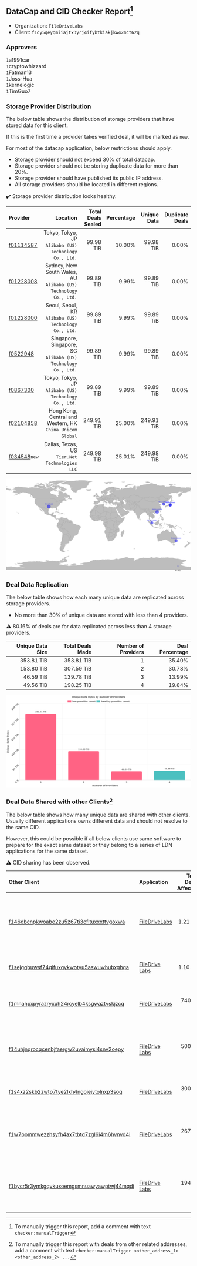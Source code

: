 ## DataCap and CID Checker Report[^1]
 - Organization: `FileDriveLabs`
 - Client: `f1dy5qeyqmiiajtx3yrj4ifybtkiakjkw42mct62q`
### Approvers
`1`a1991car<br/>`1`cryptowhizzard<br/>`1`Fatman13<br/>`1`Joss-Hua<br/>`1`kernelogic<br/>`1`TimGuo7

### Storage Provider Distribution
The below table shows the distribution of storage providers that have stored data for this client.

If this is the first time a provider takes verified deal, it will be marked as `new`.

For most of the datacap application, below restrictions should apply.
 - Storage provider should not exceed 30% of total datacap.
 - Storage provider should not be storing duplicate data for more than 20%.
 - Storage provider should have published its public IP address.
 - All storage providers should be located in different regions.

✔️ Storage provider distribution looks healthy.

| Provider                                                |                                                            Location | Total Deals Sealed | Percentage | Unique Data | Duplicate Deals |
| :------------------------------------------------------ | ------------------------------------------------------------------: | -----------------: | ---------: | ----------: | --------------: |
| [f01114587](https://filfox.info/en/address/f01114587)   |            Tokyo, Tokyo, JP<br/>`Alibaba (US) Technology Co., Ltd.` |          99.98 TiB |     10.00% |   99.98 TiB |           0.00% |
| [f01228008](https://filfox.info/en/address/f01228008)   | Sydney, New South Wales, AU<br/>`Alibaba (US) Technology Co., Ltd.` |          99.89 TiB |      9.99% |   99.89 TiB |           0.00% |
| [f01228000](https://filfox.info/en/address/f01228000)   |            Seoul, Seoul, KR<br/>`Alibaba (US) Technology Co., Ltd.` |          99.89 TiB |      9.99% |   99.89 TiB |           0.00% |
| [f0522948](https://filfox.info/en/address/f0522948)     |    Singapore, Singapore, SG<br/>`Alibaba (US) Technology Co., Ltd.` |          99.89 TiB |      9.99% |   99.89 TiB |           0.00% |
| [f0867300](https://filfox.info/en/address/f0867300)     |            Tokyo, Tokyo, JP<br/>`Alibaba (US) Technology Co., Ltd.` |          99.89 TiB |      9.99% |   99.89 TiB |           0.00% |
| [f02104858](https://filfox.info/en/address/f02104858)   |        Hong Kong, Central and Western, HK<br/>`China Unicom Global` |         249.91 TiB |     25.00% |  249.91 TiB |           0.00% |
| [f034548](https://filfox.info/en/address/f034548)`new`  |                   Dallas, Texas, US<br/>`Tier.Net Technologies LLC` |         249.98 TiB |     25.01% |  249.98 TiB |           0.00% |

<img src="https://raw.githubusercontent.com/data-preservation-programs/filplus-checker-assets/main/filecoin-project/filecoin-plus-large-datasets/issues/1624/1690178477801.png"/>

### Deal Data Replication
The below table shows how each many unique data are replicated across storage providers.

- No more than 30% of unique data are stored with less than 4 providers.

⚠️ 80.16% of deals are for data replicated across less than 4 storage providers.

| Unique Data Size | Total Deals Made | Number of Providers | Deal Percentage |
| ---------------: | ---------------: | ------------------: | --------------: |
|       353.81 TiB |       353.81 TiB |                   1 |          35.40% |
|       153.80 TiB |       307.59 TiB |                   2 |          30.78% |
|        46.59 TiB |       139.78 TiB |                   3 |          13.99% |
|        49.56 TiB |       198.25 TiB |                   4 |          19.84% |

<img src="https://raw.githubusercontent.com/data-preservation-programs/filplus-checker-assets/main/filecoin-project/filecoin-plus-large-datasets/issues/1624/1690178478831.png"/>

### Deal Data Shared with other Clients[^3]
The below table shows how many unique data are shared with other clients.
Usually different applications owns different data and should not resolve to the same CID.

However, this could be possible if all below clients use same software to prepare for the exact same dataset or they belong to a series of LDN applications for the same dataset.

⚠️ CID sharing has been observed.

| Other Client                                                                                                          | Application                                                                                    | Total Deals Affected | Unique CIDs | Approvers                                                                                                                                                   |
| :-------------------------------------------------------------------------------------------------------------------- | :--------------------------------------------------------------------------------------------- | -------------------: | ----------: | :---------------------------------------------------------------------------------------------------------------------------------------------------------- |
| [f146dbcnpkwoabe2zu5z67ti3cfltuxxxttvgoxwa](https://filfox.info/en/address/f146dbcnpkwoabe2zu5z67ti3cfltuxxxttvgoxwa) | [FileDriveLabs](https://github.com/filecoin-project/filecoin-plus-large-datasets/issues/1627)  |             1.21 PiB |       9,761 | `1`a1991car<br/>`1`cryptowhizzard<br/>`1`ipollo00<br/>`1`Joss-Hua<br/>`2`kernelogic<br/>`1`luobin544<br/>`1`newwebgroup<br/>`1`SuperChaiChai<br/>`1`TimGuo7 |
| [f1sejgqbuwsf74qifuxqykwotyu5aswuwhubxghqa](https://filfox.info/en/address/f1sejgqbuwsf74qifuxqykwotyu5aswuwhubxghqa) | [FileDrive Labs](https://github.com/filecoin-project/filecoin-plus-large-datasets/issues/1268) |             1.10 PiB |       8,012 | `5`cryptowhizzard<br/>`2`Joss-Hua<br/>`3`kernelogic<br/>`2`newwebgroup<br/>`1`stcouldlisa                                                                   |
| [f1mnahpxpyrazryxuh24rcyelb4ksgwaztvskjzcq](https://filfox.info/en/address/f1mnahpxpyrazryxuh24rcyelb4ksgwaztvskjzcq) | [FileDriveLabs](https://github.com/filecoin-project/filecoin-plus-large-datasets/issues/1623)  |           740.17 TiB |      11,202 | `1`cryptowhizzard<br/>`1`Destore2023<br/>`2`Fatman13<br/>`1`Joss-Hua<br/>`1`kernelogic<br/>`1`newwebgroup                                                   |
| [f14uhjnqrocqcenbjfaergw2uvaimysi4snv2oepy](https://filfox.info/en/address/f14uhjnqrocqcenbjfaergw2uvaimysi4snv2oepy) | [FileDrive Labs](https://github.com/filecoin-project/filecoin-plus-large-datasets/issues/1267) |           500.38 TiB |       5,151 | `1`1ane-1<br/>`3`cryptowhizzard<br/>`1`Joss-Hua<br/>`3`kernelogic<br/>`1`NDLABS-Leo<br/>`1`newwebgroup<br/>`1`stcouldlisa<br/>`1`steven004                  |
| [f1s4xz2skb2zwtp7tye2lxh4ngojejytolnxp3soq](https://filfox.info/en/address/f1s4xz2skb2zwtp7tye2lxh4ngojejytolnxp3soq) | [FileDriveLabs](https://github.com/filecoin-project/filecoin-plus-large-datasets/issues/1625)  |           300.66 TiB |       8,020 | `1`cryptowhizzard<br/>`1`Fatman13<br/>`1`Joss-Hua<br/>`2`kernelogic<br/>`1`newwebgroup                                                                      |
| [f1w7oommwezzhsyfh4ax7tbtd7zgl6i4m6hvnvd4i](https://filfox.info/en/address/f1w7oommwezzhsyfh4ax7tbtd7zgl6i4m6hvnvd4i) | [FileDriveLabs](https://github.com/filecoin-project/filecoin-plus-large-datasets/issues/1626)  |           267.86 TiB |       6,433 | `1`cryptowhizzard<br/>`1`ipollo00<br/>`2`Joss-Hua<br/>`2`kernelogic<br/>`1`luobin544<br/>`1`mikezli<br/>`1`newwebgroup<br/>`1`TimGuo7                       |
| [f1bycr5r3ymkgqvkuxoemgsmnuawyawptwj44mqdi](https://filfox.info/en/address/f1bycr5r3ymkgqvkuxoemgsmnuawyawptwj44mqdi) | [FileDrive Labs](https://github.com/filecoin-project/filecoin-plus-large-datasets/issues/1266) |           194.91 TiB |       2,370 | `1`1ane-1<br/>`2`cryptowhizzard<br/>`1`Joss-Hua<br/>`2`kernelogic<br/>`1`NDLABS-Leo<br/>`1`newwebgroup<br/>`1`stcouldlisa<br/>`1`steven004                  |

[^1]: To manually trigger this report, add a comment with text `checker:manualTrigger`

[^2]: Deals from those addresses are combined into this report as they are specified with `checker:manualTrigger`

[^3]: To manually trigger this report with deals from other related addresses, add a comment with text `checker:manualTrigger <other_address_1> <other_address_2> ...`
